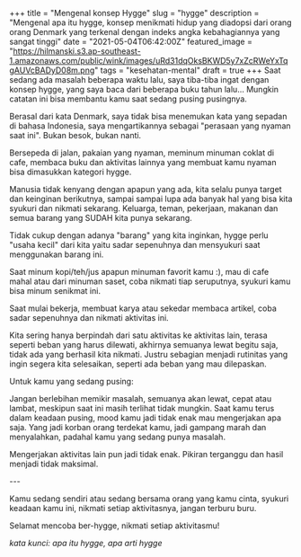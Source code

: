 +++
title = "Mengenal konsep Hygge"
slug = "hygge"
description = "Mengenal apa itu hygge, konsep menikmati hidup yang diadopsi dari orang orang Denmark yang terkenal dengan indeks angka kebahagiannya yang sangat tinggi"
date = "2021-05-04T06:42:00Z"
featured_image = "https://hilmanski.s3.ap-southeast-1.amazonaws.com/public/wink/images/uRd31dqOksBKWD5y7xZcRWeYxTqgAUVcBADyD08m.png"
tags = "kesehatan-mental"
draft = true
+++ 
Saat sedang ada masalah beberapa waktu lalu, saya tiba-tiba ingat dengan konsep hygge, yang saya baca dari beberapa buku tahun lalu... Mungkin catatan ini bisa membantu kamu saat sedang pusing pusingnya.

Berasal dari kata Denmark, saya tidak bisa menemukan kata yang sepadan di bahasa Indonesia, saya mengartikannya sebagai "perasaan yang nyaman saat ini". Bukan besok, bukan nanti.

Bersepeda di jalan, pakaian yang nyaman, meminum minuman coklat di cafe, membaca buku dan aktivitas lainnya yang membuat kamu nyaman bisa dimasukkan kategori hygge.

Manusia tidak kenyang dengan apapun yang ada, kita selalu punya target dan keinginan berikutnya, sampai sampai lupa ada banyak hal yang bisa kita syukuri dan nikmati sekarang. Keluarga, teman, pekerjaan, makanan dan semua barang yang SUDAH kita punya sekarang.

Tidak cukup dengan adanya "barang" yang kita inginkan, hygge perlu "usaha kecil" dari kita yaitu sadar sepenuhnya dan mensyukuri saat menggunakan barang ini.

Saat minum kopi/teh/jus apapun minuman favorit kamu :), mau di cafe mahal atau dari minuman saset, coba nikmati tiap seruputnya, syukuri kamu bisa minum senikmat ini.

Saat mulai bekerja, membuat karya atau sekedar membaca artikel, coba sadar sepenuhnya dan nikmati aktivitas ini.

Kita sering hanya berpindah dari satu aktivitas ke aktivitas lain, terasa seperti beban yang harus dilewati, akhirnya semuanya lewat begitu saja, tidak ada yang berhasil kita nikmati. Justru sebagian menjadi rutinitas yang ingin segera kita selesaikan, seperti ada beban yang mau dilepaskan.

Untuk kamu yang sedang pusing:

Jangan berlebihan memikir masalah, semuanya akan lewat, cepat atau lambat, meskipun saat ini masih terlihat tidak mungkin. Saat kamu terus dalam keadaan pusing, mood kamu jadi tidak enak mau mengerjakan apa saja. Yang jadi korban orang terdekat kamu, jadi gampang marah dan menyalahkan, padahal kamu yang sedang punya masalah.

Mengerjakan aktivitas lain pun jadi tidak enak. Pikiran terganggu dan hasil menjadi tidak maksimal.

\-\-\-

Kamu sedang sendiri atau sedang bersama orang yang kamu cinta, syukuri keadaan kamu ini, nikmati setiap aktivitasnya, jangan terburu buru.

Selamat mencoba ber-hygge, nikmati setiap aktivitasmu!

_kata kunci: apa itu hygge, apa arti hygge_